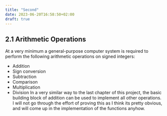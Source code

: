 ```yaml
---
title: "Second"
date: 2023-06-20T16:58:50+02:00
draft: true
---
```


## 2.1 Arithmetic Operations
At a very minimum a general-purpose computer system is required to perform the following arithmetic operations on signed integers:
- Addition
- Sign conversion
- Subtraction
- Comparison
- Multiplication
- Division 
In a very similar way to the last chapter of this project, the basic building block of addition can be used to implement all other operations. I will not go through the effort of proving this as I think its pretty obvious, and will come up in the implementation of the functions anyhow.